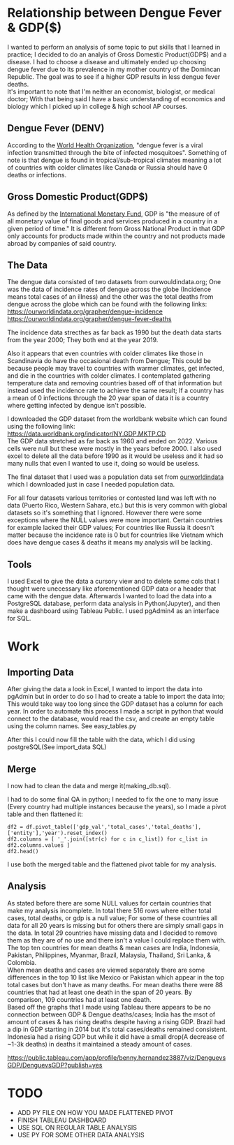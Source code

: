 # Relationship between Dengue Fever & GDP($)
I wanted to perform an analysis of some topic to put skills that I learned in practice; I decided to do an analyis of Gross Domestic Product(GDP$) and a disease. I had to choose a disease and ultimately ended up choosing dengue fever due to its prevalence in my mother country of the Domincan Republic. The goal was to see if a higher GDP results in less dengue fever deaths.<br>
It's important to note that I'm neither an economist, biologist, or medical doctor; With that being said I have a basic understanding of economics and biology which I picked up in college & high school AP courses.
## Dengue Fever (DENV)
According to the <a href="https://www.who.int/news-room/fact-sheets/detail/dengue-and-severe-dengue">World Health Organization</a>, "dengue fever is a viral infection transmitted through the bite of infected mosquitoes". Something of note is that dengue is found in tropical/sub-tropical climates meaning a lot of countries with colder climates like Canada or Russia should have 0 deaths or infections.
## Gross Domestic Product(GDP$) 
As defined by the <a href="https://www.imf.org/en/Publications/fandd/issues/Series/Back-to-Basics/gross-domestic-product-GDP#:~:text=GDP%20measures%20the%20monetary%20value,a%20quarter%20or%20a%20year).">International Monetary Fund</a>, GDP is "the measure of of all monetary value of final goods and services produced in a country in a given period of time." It is different from Gross National Product in that GDP only accounts for products made within the country and not products made abroad by companies of said country.

## The Data
The dengue data consisted of two datasets from ourwouldindata.org; One was the data of incidence rates of dengue across the globe (Incidence means total cases of an illness) and the other was the total deaths from dengue across the globe which can be found with the following links:<br>
https://ourworldindata.org/grapher/dengue-incidence
<br>
https://ourworldindata.org/grapher/dengue-fever-deaths

The incidence data strecthes as far back as 1990 but the death data starts from the year 2000; They both end at the year 2019.

Also it appears that even countries with colder climates like those in Scandinavia do have the occasional death from Dengue; This could be because people may travel to countries with warmer climates, get infected, and die in the countries with colder climates. I contemplated gathering temperature data and removing countries based off of that information but instead used the incidence rate to achieve the same result; If a country has a mean of 0 infections through the 20 year span of data it is a country where getting infected by dengue isn't possible. 

I downloaded the GDP dataset from the worldbank website which can found using the following link: https://data.worldbank.org/indicator/NY.GDP.MKTP.CD 
<br>
The GDP data stretched as far back as 1960 and ended on 2022. Various cells were null but these were mostly in the years before 2000. I also used excel to delete all the data before 1990 as it would be useless and it had so many nulls that even I wanted to use it, doing so would be useless.

The final dataset that I used was a population data set from <a href="https://ourworldindata.org/population-growth">ourworldindata</a> which I downloaded just in case I needed population data.

For all four datasets various territories or contested land was left with no data (Puerto Rico, Western Sahara, etc.) but this is very common with global datasets so it's something that I ignored. However there were some exceptions where the NULL values were more important. Certain countries for example lacked their GDP values; For countries like Russia it doesn't matter because the incidence rate is 0 but for countries like Vietnam which does have dengue cases & deaths it means my analysis will be lacking.

## Tools
I used Excel to give the data a cursory view and to delete some cols that I thought were unecessary like aforementioned GDP data or a header that came with the dengue data. Afterwards I wanted to load the data into a PostgreSQL database, perform data analysis in Python(Jupyter), and then make a dashboard using Tableau Public. I used pgAdmin4 as an interface for SQL.

# Work
## Importing Data
After giving the data a look in Excel, I wanted to import the data into pgAdmin but in order to do so I had to create a table to import the data into; This would take way too long since the GDP dataset has a column for each year. In order to automate this process I made a script in python that would connect to the database, would read the csv, and create an empty table using the column names. See easy_tables.py 

After this I could now fill the table with the data, which I did using postgreSQL(See import_data SQL)
## Merge
I now had to clean the data and merge it(making_db.sql).

I had to do some final QA in python; I needed to fix the one to many issue (Every country had multiple instances because the years), so I made a pivot table and then flattened it:
```
df2 = df.pivot_table(['gdp_val','total_cases','total_deaths'],['entity'],'year').reset_index()
df2.columns = [ '_'.join([str(c) for c in c_list]) for c_list in df2.columns.values ]
df2.head()
```
I use both the merged table and the flattened pivot table for my analysis.
## Analysis
As stated before there are some NULL values for certain countries that make my analysis incomplete. In total there 516 rows where either total cases, total deaths, or gdp is a null value; For some of these countries all data for all 20 years is missing but for others there are simply small gaps in the data. In total 29 countries have missing data and I decided to remove them as they are of no use and there isn't a value I could replace them with. 
The top ten countries for mean deaths & mean cases are India, Indonesia, Pakistan, Philippines, Myanmar, Brazil, Malaysia, Thailand, Sri Lanka, & Colombia.<br>
When mean deaths and cases are viewed separately there are some differences in the top 10 list like Mexico or Pakistan which appear in the top total cases but don't have as many deaths. For mean deaths there were 88 countries that had at least one death in the span of 20 years. By comparison, 109 countries had at least one death.<br>
Based off the graphs that I made using Tableau there appears to be no connection between GDP & Dengue deaths/cases; India has the msot of amount of cases & has rising deaths despite having a rising GDP. Brazil had a dip in GDP starting in 2014 but it's total cases/deaths remained consistent. Indonesia had a rising GDP but while it did have a small drop(A decrease of ~1-3k deaths) in deaths it maintained a steady amount of cases.

https://public.tableau.com/app/profile/benny.hernandez3887/viz/DenguevsGDP/DenguevsGDP?publish=yes

# TODO
- ADD PY FILE ON HOW YOU MADE FLATTENED PIVOT
- FINISH TABLEAU DASHBOARD
- USE SQL ON REGULAR TABLE ANALYSIS
- USE PY FOR SOME OTHER DATA ANALYSIS
